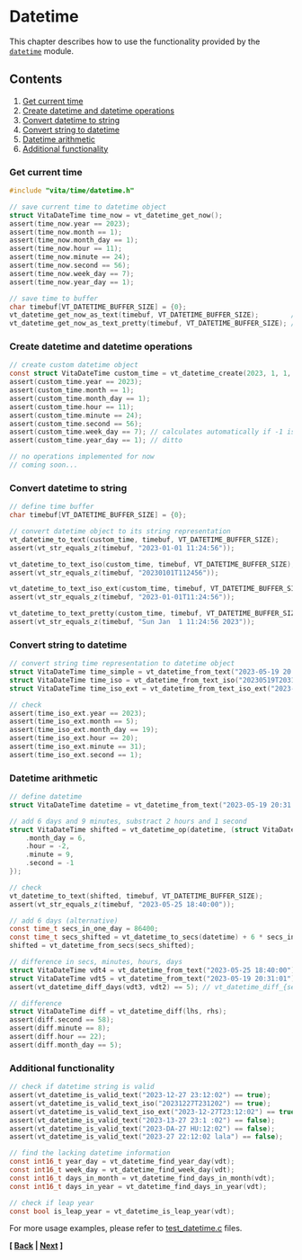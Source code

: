 # Datetime
This chapter describes how to use the functionality provided by the [`datetime`](../../inc/vita/time/datetime.h) module.

## Contents
1. [Get current time](page6.md#get-current-time)
2. [Create datetime and datetime operations](page6.md#create-datetime-and-datetime-operations)
3. [Convert datetime to string](page6.md#convert-datetime-to-string)
4. [Convert string to datetime](page6.md#convert-string-to-datetime)
5. [Datetime arithmetic](page6.md#datetime-arithmetic)
6. [Additional functionality](page6.md#additional-functionality)

### Get current time

```c
#include "vita/time/datetime.h"

// save current time to datetime object
struct VitaDateTime time_now = vt_datetime_get_now();
assert(time_now.year == 2023);
assert(time_now.month == 1);
assert(time_now.month_day == 1);
assert(time_now.hour == 11);
assert(time_now.minute == 24);
assert(time_now.second == 56);
assert(time_now.week_day == 7);
assert(time_now.year_day == 1);

// save time to buffer
char timebuf[VT_DATETIME_BUFFER_SIZE] = {0};
vt_datetime_get_now_as_text(timebuf, VT_DATETIME_BUFFER_SIZE);        // "2023-06-30 12:11:27"
vt_datetime_get_now_as_text_pretty(timebuf, VT_DATETIME_BUFFER_SIZE); // "Fri Jun 30 12:11:27 2023"
```

### Create datetime and datetime operations

```c
// create custom datetime object
const struct VitaDateTime custom_time = vt_datetime_create(2023, 1, 1, 11, 24, 56, -1, -1);
assert(custom_time.year == 2023);
assert(custom_time.month == 1);
assert(custom_time.month_day == 1);
assert(custom_time.hour == 11);
assert(custom_time.minute == 24);
assert(custom_time.second == 56);
assert(custom_time.week_day == 7); // calculates automatically if -1 is speicified
assert(custom_time.year_day == 1); // ditto

// no operations implemented for now
// coming soon...
```

### Convert datetime to string

```c
// define time buffer
char timebuf[VT_DATETIME_BUFFER_SIZE] = {0};

// convert datetime object to its string representation
vt_datetime_to_text(custom_time, timebuf, VT_DATETIME_BUFFER_SIZE);
assert(vt_str_equals_z(timebuf, "2023-01-01 11:24:56"));

vt_datetime_to_text_iso(custom_time, timebuf, VT_DATETIME_BUFFER_SIZE);
assert(vt_str_equals_z(timebuf, "20230101T112456"));

vt_datetime_to_text_iso_ext(custom_time, timebuf, VT_DATETIME_BUFFER_SIZE);
assert(vt_str_equals_z(timebuf, "2023-01-01T11:24:56"));

vt_datetime_to_text_pretty(custom_time, timebuf, VT_DATETIME_BUFFER_SIZE);
assert(vt_str_equals_z(timebuf, "Sun Jan  1 11:24:56 2023"));
```

### Convert string to datetime

```c
// convert string time representation to datetime object
struct VitaDateTime time_simple = vt_datetime_from_text("2023-05-19 20:31:01");
struct VitaDateTime time_iso = vt_datetime_from_text_iso("20230519T203101");
struct VitaDateTime time_iso_ext = vt_datetime_from_text_iso_ext("2023-05-19T20:31:01");

// check
assert(time_iso_ext.year == 2023);
assert(time_iso_ext.month == 5);
assert(time_iso_ext.month_day == 19);
assert(time_iso_ext.hour == 20);
assert(time_iso_ext.minute == 31);
assert(time_iso_ext.second == 1);
```

### Datetime arithmetic

```c
// define datetime
struct VitaDateTime datetime = vt_datetime_from_text("2023-05-19 20:31:01");

// add 6 days and 9 minutes, substract 2 hours and 1 second
struct VitaDateTime shifted = vt_datetime_op(datetime, (struct VitaDateTime) { 
    .month_day = 6, 
    .hour = -2, 
    .minute = 9, 
    .second = -1 
});

// check
vt_datetime_to_text(shifted, timebuf, VT_DATETIME_BUFFER_SIZE);
assert(vt_str_equals_z(timebuf, "2023-05-25 18:40:00"));

// add 6 days (alternative)
const time_t secs_in_one_day = 86400;
const time_t secs_shifted = vt_datetime_to_secs(datetime) + 6 * secs_in_one_day;
shifted = vt_datetime_from_secs(secs_shifted);

// difference in secs, minutes, hours, days
struct VitaDateTime vdt4 = vt_datetime_from_text("2023-05-25 18:40:00");
struct VitaDateTime vdt5 = vt_datetime_from_text("2023-05-19 20:31:01");
assert(vt_datetime_diff_days(vdt3, vdt2) == 5); // vt_datetime_diff_{secs, hours, minutes, days}(lhs, rhs)

// difference
struct VitaDateTime diff = vt_datetime_diff(lhs, rhs);
assert(diff.second == 58);
assert(diff.minute == 8);
assert(diff.hour == 22);
assert(diff.month_day == 5);
```

### Additional functionality

```c
// check if datetime string is valid
assert(vt_datetime_is_valid_text("2023-12-27 23:12:02") == true);
assert(vt_datetime_is_valid_text_iso("20231227T231202") == true);
assert(vt_datetime_is_valid_text_iso_ext("2023-12-27T23:12:02") == true);
assert(vt_datetime_is_valid_text("2023-13-27 23:1 :02") == false);
assert(vt_datetime_is_valid_text("2023-DA-27 HU:12:02") == false);
assert(vt_datetime_is_valid_text("2023-27 22:12:02 lala") == false);

// find the lacking datetime information
const int16_t year_day = vt_datetime_find_year_day(vdt);
const int16_t week_day = vt_datetime_find_week_day(vdt);
const int16_t days_in_month = vt_datetime_find_days_in_month(vdt);
const int16_t days_in_year = vt_datetime_find_days_in_year(vdt);

// check if leap year
const bool is_leap_year = vt_datetime_is_leap_year(vdt);
```

For more usage examples, please refer to [test_datetime.c](../../tests/src/test_datetime.c) files.

**[ [Back](page5.md) | [Next](page7.md) ]**
